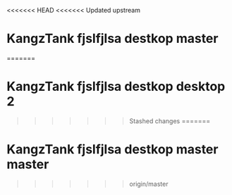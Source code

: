 <<<<<<< HEAD
<<<<<<< Updated upstream
# KangzTank fjslfjlsa destkop master
=======
# KangzTank fjslfjlsa destkop desktop 2
>>>>>>> Stashed changes
=======
# KangzTank fjslfjlsa destkop master master
>>>>>>> origin/master
